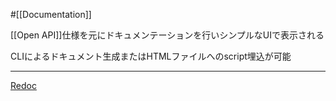 
#[[Documentation]]

[[Open API]]仕様を元にドキュメンテーションを行いシンプルなUIで表示される

CLIによるドキュメント生成またはHTMLファイルへのscript埋込が可能

---

[Redoc](https://redocly.com/docs/redoc)